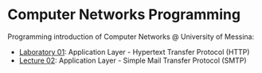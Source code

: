 # Computer Networks Programming
Programming introduction of Computer Networks @ University of Messina:

- [Laboratory 01](https://github.com/lcarnevale/http-examples): Application Layer - Hypertext Transfer Protocol (HTTP)
- [Lecture 02](https://github.com/lcarnevale/smtp-example): Application Layer - Simple Mail Transfer Protocol (SMTP)
<!-- - [Lecture 03](lecture03): Application Layer - File Transfer Protocol (FTP)
- [Lecture 05](lecture05): Transport Layer - User Datagram Protocol (UDP)
- [Lecture 06](lecture06): Transport Layer - Transmission Control Protocol (TCP) -->